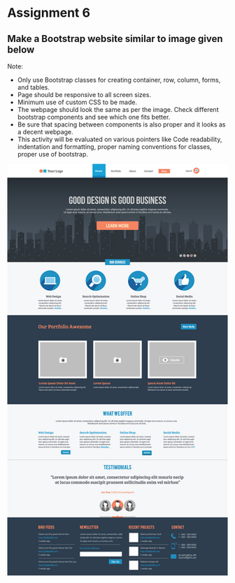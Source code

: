 # Assignment 6 
## Make a Bootstrap website similar to image given below

Note: 
- Only use Bootstrap classes for creating container, row, column, forms, and tables.
- Page should be responsive to all screen sizes.
- Minimum use of custom CSS to be made.
- The webpage should look the same as per the image. Check different bootstrap components and see which one fits better. 
- Be sure that spacing between components is also proper and it looks as a decent webpage.
- This activity will be evaluated on various pointers like Code readability, indentation and formatting, proper naming conventions for classes, proper use of bootstrap. <br>

![](design.jpg)
